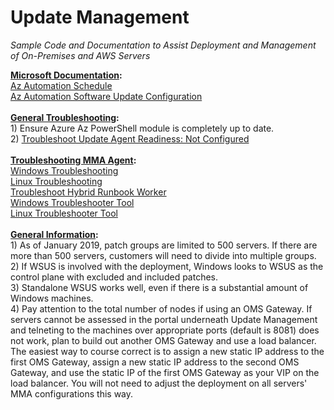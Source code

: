 # Update Management

<i>Sample Code and Documentation to Assist Deployment and Management of On-Premises and AWS Servers</i>

<b><u>Microsoft Documentation</u>:</b>
<br><a href="https://docs.microsoft.com/powershell/module/az.automation/new-azautomationschedule?view=azps-2.4.0&WT.mc_id=ept-0000-shkuehn">Az Automation Schedule</a>
<br><a href="https://docs.microsoft.com/powershell/module/az.automation/new-azautomationsoftwareupdateconfiguration?view=azps-2.4.0&WT.mc_id=ept-0000-shkuehn">Az Automation Software Update Configuration</a>
<br><br><b><u>General Troubleshooting</u>:</b><br>1) Ensure Azure Az PowerShell module is completely up to date.<br>2) <a href="https://www.youtube.com/watch?v=6fhvYSgQRwg">Troubleshoot Update Agent Readiness: Not Configured</a>
<br><br><b><u>Troubleshooting MMA Agent</u>:</b>
<br><a href="https://docs.microsoft.com/azure/automation/troubleshoot/update-agent-issues?WT.mc_id=ept-0000-shkuehn">Windows Troubleshooting</a> 
<br><a href="https://docs.microsoft.com/azure/automation/troubleshoot/update-agent-issues-linux?WT.mc_id=ept-0000-shkuehn">Linux Troubleshooting</a> 
<br><a href="https://docs.microsoft.com/azure/automation/troubleshoot/hybrid-runbook-worker?WT.mc_id=ept-0000-shkuehn">Troubleshoot Hybrid Runbook Worker</a>
<br><a href="https://www.powershellgallery.com/packages/Troubleshoot-WindowsUpdateAgentRegistration/1.0">Windows Troubleshooter Tool</a>
<br><a href="https://gallery.technet.microsoft.com/scriptcenter/Troubleshooting-utility-3bcbefe6?WT.mc_id=ept-0000-shkuehn">Linux Troubleshooter Tool</a>
<br><br><u><b>General Information</u>:</b>
<br>1) As of January 2019, patch groups are limited to 500 servers. If there are more than 500 servers, customers will need to divide into multiple groups.
<br>2) If WSUS is involved with the deployment, Windows looks to WSUS as the control plane with excluded and included patches.
<br>3) Standalone WSUS works well, even if there is a substantial amount of Windows machines.
<br>4) Pay attention to the total number of nodes if using an OMS Gateway. If servers cannot be assessed in the portal underneath Update Management and telneting to the machines over appropriate ports (default is 8081) does not work, plan to build out another OMS Gateway and use a load balancer. The easiest way to course correct is to assign a new static IP address to the first OMS Gateway, assign a new static IP address to the second OMS Gateway, and use the static IP of the first OMS Gateway as your VIP on the load balancer. You will not need to adjust the deployment on all servers' MMA configurations this way.

